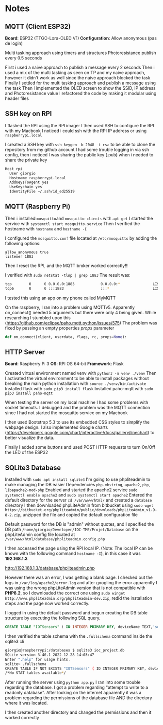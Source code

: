 # Notes

## MQTT (Client ESP32)

**Board**: ESP32 (TTGO-Lora-OLED V1)
**Configuration**: Allow anonymous (pas de login)

Multi tasking approach using timers and structures
Photoresistance publish every 0.5 seconds

First i used a naive approach to publish a message every 2 seconds
Then i used a mix of the multi tasking as seen on TP and my naive approach, however it didn't work as well since the naive approach blocked the task
Finally I settled for the multi tasking approach and publish a message using the task
Then I implemented the OLED screen to show the SSID, IP address and Photoresistance value
I refactored the code by making it modular using header files

## SSH key on RPI

I flashed the RPI using the RPI imager
I then used SSH to configure the RPI with my Macbook
I noticed i could ssh with the RPI IP address or using `raspberrypi.local`

I created a SSH key with `ssh-keygen -b 2048 -t rsa` to be able to clone the repository from my github account
I had some trouble logging in via ssh config, then i noticed I was sharing the public key (.pub) when i needed to share the private key

```sh
Host rpi
  User giorgio
  Hostname raspberrypi.local
  AddKeysToAgent yes
  UseKeychain yes
  IdentityFile ~/.ssh/id_ed25519
```

## MQTT (Raspberry Pi)

Then i installed `mosquitto`and `mosquitto-clients` with `apt get`
I started the service with `systemctl start mosquitto.service`
Then I verified the hostname with `hostname` and `hostname -I`

I configured the `mosquitto.conf` file located at `/etc/mosquitto` by adding the following options:

```
allow_anonymous true
listener 1883
````

Then I reset the RPI, and the MQTT broker worked correctly!!!

I verified with `sudo netstat -tlnp | grep 1883`
The result was:

```sh
tcp        0      0 0.0.0.0:1883            0.0.0.0:*               LISTEN      684/mosquitto
tcp6       0      0 :::1883                 :::*                    LISTEN      684/mosquitto
```

I tested this using an app on my phone called MyMQTT

On the raspberry, I ran into a problem using MQTTv5. Apparently on_connect() needed 5 arguments but there were only 4 being given.
While researching I stumbled upon this (<https://github.com/eclipse/paho.mqtt.python/issues/575>)
The problem was fixed by passing an empty properties *props* parameter

```python
def on_connect(client, userdata, flags, rc, props=None):
```

## HTTP Server

**Board**: Raspberry Pi 3
**OS**: RPI OS 64-bit
**Framework**: Flask

Created virtual environment named venv with `python3 -m venv ./venv`
Then I activated the virtual environment to be able to install packages without breaking the main python installation with `source ./venv/bin/activate`
Installed flask with `sudo pip3 install flask`
Installed paho-mqtt with `sudo pip3 install paho-mqtt`

When testing the server on my local machine I had some problems with socket timeouts. I debugged and the problem was the MQTT connection since I had not started the mosquitto service on my Macbook

I then used Bootstrap 5.3 to use its embedded CSS styles to simplify the webpage design. I also implemented Google charts (<https://developers.google.com/chart/interactive/docs/gallery/linechart>) to better visualize the data.

Finally I added some buttons and used POST HTTP requests to turn On/Off the LED of the ESP32

## SQLite3 Database

Installed with `sudo apt install sqlite3`
I'm going to use phpliteadmin to make managing the DB easier
Dependencies `php-mbstring`, `apache2`, `php`, `libapache2-mod-php`
Enabled and started the apache2 service `sudo systemctl enable apache2` and `sudo systemctl start apache2`
Entered the default directory for the server `cd /var/www/html/` and created a `database` directory
I then downloaded phpLiteAdmin from bitbucket using `sudo wget https://bitbucket.org/phpliteadmin/public/downloads/phpLiteAdmin_v1-9-8-2.zip`, unzipped the file and copied the default configuration file

Default password for the DB is "admin" without quotes, and I specified the DB path `/home/giorgio/Developer/IOC-TME/Projet/Database` on the phpLiteAdmin config file located at `/var/www/html/database/phpliteadmin.config.php`

I then accessed the page using the RPI local IP.
(Note: The local IP can be known with the following command `hostname -I`), in this case it was **192.168.1.3**

<http://192.168.1.3/database/phpliteadmin.php>

However there was an error, I was getting a blank page.
I checked out the logs in `/var/log/apache2/error.log` and after googling the error apparently I was using the wrong phpLiteAdmin version that is not compatible with **PHP8.2**, so I downloaded the correct one using `sudo winget http://www.phpliteadmin.org/phpliteadmin-dev.zip`, redid the installation steps and the page now worked correctly.

I logged in using the default password and begun creating the DB table structure by executing the following SQL query.

```sql
CREATE TABLE "IOTSensors" ( ID INTEGER PRIMARY KEY, deviceName TEXT,'sensor' TEXT,'reading' INT ,'timestamp' DATETIME)
```

I then verified the table schema with the `.fullschema` command inside the sqlite3 cli

```sh
giorgio@raspberrypi:/databases $ sqlite3 ioc_project.db
SQLite version 3.40.1 2022-12-28 14:03:47
Enter ".help" for usage hints.
sqlite> .fullschema
CREATE TABLE IF NOT EXISTS "IOTSensors" ( ID INTEGER PRIMARY KEY, deviceName TEXT,'sensor' TEXT,'reading' INT ,'timestamp' DATETIME);
/*No STAT tables available*/
```

After running the server using `python app.py` I ran into some trouble regarding the database. I got a problem regarding "attempt to write to a readonly database". After looking on the internet apparently it was a problem regarding the permissions of the database file AND the directory where it was located.

I then created another directory and changed the permissions and then it worked correctly
